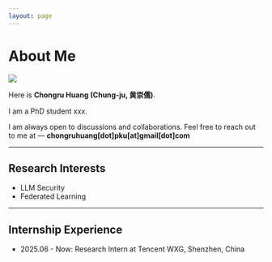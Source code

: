 ```yaml
---
layout: page
---
```


# About Me

<img src="https://caihanlin.com/caihanlin.jpg" class="floatpic">

Here is **Chongru Huang (Chung-ju, 黄崇儒)**.<br>

I am a PhD student xxx.

I am always open to discussions and collaborations. Feel free to reach out to me at — **chongruhuang[dot]pku[at]gmail[dot]com**

---

## Research Interests

- LLM Security
- Federated Learning

---

## Internship Experience
- 2025.06 - Now: Research Intern at Tencent WXG, Shenzhen, China

